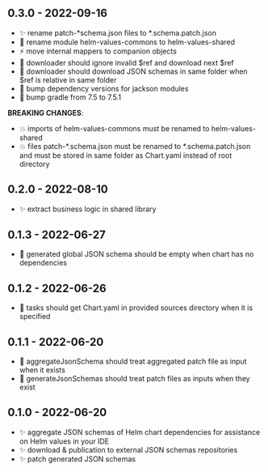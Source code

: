 ## 0.3.0 - 2022-09-16

- :sparkles: rename patch-*schema.json files to *.schema.patch.json
- :construction_worker: rename module helm-values-commons to helm-values-shared 
- :zap: move internal mappers to companion objects
- :bug: downloader should ignore invalid $ref and download next $ref
- :bug: downloader should download JSON schemas in same folder when $ref is relative in same folder
- :construction_worker: bump dependency versions for jackson modules
- :construction_worker: bump gradle from 7.5 to 7.5.1

**BREAKING CHANGES**:
- :boom: imports of helm-values-commons must be renamed to helm-values-shared
- :boom: files patch-*.schema.json must be renamed to *.schema.patch.json and must be stored in same folder as Chart.yaml instead of root directory

## 0.2.0 - 2022-08-10

- :sparkles: extract business logic in shared library

## 0.1.3 - 2022-06-27

- :bug: generated global JSON schema should be empty when chart has no dependencies

## 0.1.2 - 2022-06-26

- :bug: tasks should get Chart.yaml in provided sources directory when it is specified

## 0.1.1 - 2022-06-20

- :bug: aggregateJsonSchema should treat aggregated patch file as input when it exists
- :bug: generateJsonSchemas should treat patch files as inputs when they exist

## 0.1.0 - 2022-06-20

- :sparkles: aggregate JSON schemas of Helm chart dependencies for assistance on Helm values in your IDE
- :sparkles: download & publication to external JSON schemas repositories
- :sparkles: patch generated JSON schemas
